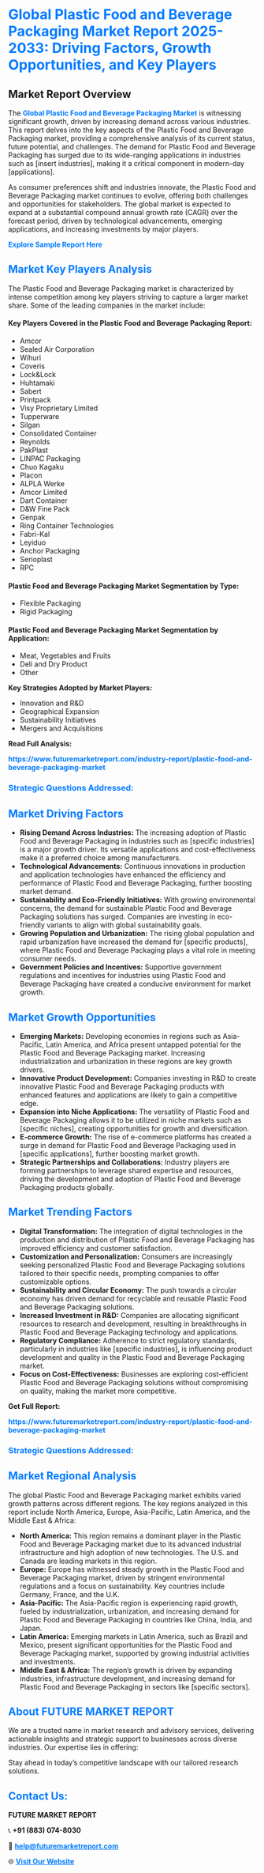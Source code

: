 <h1 style="color: #007BFF;">Global Plastic Food and Beverage Packaging Market Report 2025-2033: Driving Factors, Growth Opportunities, and Key Players</h1>

<section id="overview">
<h2>Market Report Overview</h2>
<p>The <a href="https://www.futuremarketreport.com/industry-report/plastic-food-and-beverage-packaging-market" style="color: #007BFF; text-decoration: none;"><strong>Global Plastic Food and Beverage Packaging Market</strong></a> is witnessing significant growth, driven by increasing demand across various industries. This report delves into the key aspects of the Plastic Food and Beverage Packaging market, providing a comprehensive analysis of its current status, future potential, and challenges. The demand for Plastic Food and Beverage Packaging has surged due to its wide-ranging applications in industries such as [insert industries], making it a critical component in modern-day [applications].</p>
<p>As consumer preferences shift and industries innovate, the Plastic Food and Beverage Packaging market continues to evolve, offering both challenges and opportunities for stakeholders. The global market is expected to expand at a substantial compound annual growth rate (CAGR) over the forecast period, driven by technological advancements, emerging applications, and increasing investments by major players.</p>
</section>

<section id="overview">
<p><a href="https://www.futuremarketreport.com/request-sample/reportId=40770" style="color: #007BFF; text-decoration: none;"><strong>Explore Sample Report Here</strong></a></p>
</section>

<section id="key-players">
<h2 style="color: #007BFF;">Market Key Players Analysis</h2>
<p>The Plastic Food and Beverage Packaging market is characterized by intense competition among key players striving to capture a larger market share. Some of the leading companies in the market include:</p>
<h4>Key Players Covered in the Plastic Food and Beverage Packaging Report:</h4>
<ul><li>Amcor</li><li>Sealed Air Corporation</li><li>Wihuri</li><li>Coveris</li><li>Lock&amp;Lock</li><li>Huhtamaki</li><li>Sabert</li><li>Printpack</li><li>Visy Proprietary Limited</li><li>Tupperware</li><li>Silgan</li><li>Consolidated Container</li><li>Reynolds</li><li>PakPlast</li><li>LINPAC Packaging</li><li>Chuo Kagaku</li><li>Placon</li><li>ALPLA Werke</li><li>Amcor Limited</li><li>Dart Container</li><li>D&amp;W Fine Pack</li><li>Genpak</li><li>Ring Container Technologies</li><li>Fabri-Kal</li><li>Leyiduo</li><li>Anchor Packaging</li><li>Serioplast</li><li>RPC</li></ul>
<h4>Plastic Food and Beverage Packaging Market Segmentation by Type:</h4>
<ul><li>Flexible Packaging</li><li>Rigid Packaging</li></ul>

<h4>Plastic Food and Beverage Packaging Market Segmentation by Application:</h4>
<ul><li>Meat, Vegetables and Fruits</li><li>Deli and Dry Product</li><li>Other</li></ul>
<p><strong>Key Strategies Adopted by Market Players:</strong></p>
<ul>
<li>Innovation and R&D</li>
<li>Geographical Expansion</li>
<li>Sustainability Initiatives</li>
<li>Mergers and Acquisitions</li>
</ul>
</section>

<section>
<p><strong>Read Full Analysis: </strong></p><a href="https://www.futuremarketreport.com/industry-report/plastic-food-and-beverage-packaging-market" style="color: #007BFF; text-decoration: none;"><strong>https://www.futuremarketreport.com/industry-report/plastic-food-and-beverage-packaging-market</strong></a>
<h3 style="color: #007BFF;">Strategic Questions Addressed:</h3>
</section>

<section id="driving-factors">
<h2 style="color: #007BFF;">Market Driving Factors</h2>
<ul>
<li><strong>Rising Demand Across Industries:</strong> The increasing adoption of Plastic Food and Beverage Packaging in industries such as [specific industries] is a major growth driver. Its versatile applications and cost-effectiveness make it a preferred choice among manufacturers.</li>
<li><strong>Technological Advancements:</strong> Continuous innovations in production and application technologies have enhanced the efficiency and performance of Plastic Food and Beverage Packaging, further boosting market demand.</li>
<li><strong>Sustainability and Eco-Friendly Initiatives:</strong> With growing environmental concerns, the demand for sustainable Plastic Food and Beverage Packaging solutions has surged. Companies are investing in eco-friendly variants to align with global sustainability goals.</li>
<li><strong>Growing Population and Urbanization:</strong> The rising global population and rapid urbanization have increased the demand for [specific products], where Plastic Food and Beverage Packaging plays a vital role in meeting consumer needs.</li>
<li><strong>Government Policies and Incentives:</strong> Supportive government regulations and incentives for industries using Plastic Food and Beverage Packaging have created a conducive environment for market growth.</li>
</ul>
</section>

<section id="growth-opportunities">
<h2 style="color: #007BFF;">Market Growth Opportunities</h2>
<ul>
<li><strong>Emerging Markets:</strong> Developing economies in regions such as Asia-Pacific, Latin America, and Africa present untapped potential for the Plastic Food and Beverage Packaging market. Increasing industrialization and urbanization in these regions are key growth drivers.</li>
<li><strong>Innovative Product Development:</strong> Companies investing in R&D to create innovative Plastic Food and Beverage Packaging products with enhanced features and applications are likely to gain a competitive edge.</li>
<li><strong>Expansion into Niche Applications:</strong> The versatility of Plastic Food and Beverage Packaging allows it to be utilized in niche markets such as [specific niches], creating opportunities for growth and diversification.</li>
<li><strong>E-commerce Growth:</strong> The rise of e-commerce platforms has created a surge in demand for Plastic Food and Beverage Packaging used in [specific applications], further boosting market growth.</li>
<li><strong>Strategic Partnerships and Collaborations:</strong> Industry players are forming partnerships to leverage shared expertise and resources, driving the development and adoption of Plastic Food and Beverage Packaging products globally.</li>
</ul>
</section>

<section id="trending-factors">
<h2 style="color: #007BFF;">Market Trending Factors</h2>
<ul>
<li><strong>Digital Transformation:</strong> The integration of digital technologies in the production and distribution of Plastic Food and Beverage Packaging has improved efficiency and customer satisfaction.</li>
<li><strong>Customization and Personalization:</strong> Consumers are increasingly seeking personalized Plastic Food and Beverage Packaging solutions tailored to their specific needs, prompting companies to offer customizable options.</li>
<li><strong>Sustainability and Circular Economy:</strong> The push towards a circular economy has driven demand for recyclable and reusable Plastic Food and Beverage Packaging solutions.</li>
<li><strong>Increased Investment in R&D:</strong> Companies are allocating significant resources to research and development, resulting in breakthroughs in Plastic Food and Beverage Packaging technology and applications.</li>
<li><strong>Regulatory Compliance:</strong> Adherence to strict regulatory standards, particularly in industries like [specific industries], is influencing product development and quality in the Plastic Food and Beverage Packaging market.</li>
<li><strong>Focus on Cost-Effectiveness:</strong> Businesses are exploring cost-efficient Plastic Food and Beverage Packaging solutions without compromising on quality, making the market more competitive.</li>
</ul>
</section>

<section>
<p><strong>Get Full Report: </strong></p><a href="https://www.futuremarketreport.com/industry-report/plastic-food-and-beverage-packaging-market" style="color: #007BFF; text-decoration: none;"><strong>https://www.futuremarketreport.com/industry-report/plastic-food-and-beverage-packaging-market</strong></a>
<h3 style="color: #007BFF;">Strategic Questions Addressed:</h3>
</section>


<section id="regional-analysis">
<h2 style="color: #007BFF;">Market Regional Analysis</h2>
<p>The global Plastic Food and Beverage Packaging market exhibits varied growth patterns across different regions. The key regions analyzed in this report include North America, Europe, Asia-Pacific, Latin America, and the Middle East & Africa:</p>
<ul>
<li><strong>North America:</strong> This region remains a dominant player in the Plastic Food and Beverage Packaging market due to its advanced industrial infrastructure and high adoption of new technologies. The U.S. and Canada are leading markets in this region.</li>
<li><strong>Europe:</strong> Europe has witnessed steady growth in the Plastic Food and Beverage Packaging market, driven by stringent environmental regulations and a focus on sustainability. Key countries include Germany, France, and the U.K.</li>
<li><strong>Asia-Pacific:</strong> The Asia-Pacific region is experiencing rapid growth, fueled by industrialization, urbanization, and increasing demand for Plastic Food and Beverage Packaging in countries like China, India, and Japan.</li>
<li><strong>Latin America:</strong> Emerging markets in Latin America, such as Brazil and Mexico, present significant opportunities for the Plastic Food and Beverage Packaging market, supported by growing industrial activities and investments.</li>
<li><strong>Middle East & Africa:</strong> The region’s growth is driven by expanding industries, infrastructure development, and increasing demand for Plastic Food and Beverage Packaging in sectors like [specific sectors].</li>
</ul>
</section>

<footer>
<h2 style="color: #007BFF;">About FUTURE MARKET REPORT</h2>
<p>We are a trusted name in market research and advisory services, delivering actionable insights and strategic support to businesses across diverse industries. Our expertise lies in offering:</p>

<p>Stay ahead in today’s competitive landscape with our tailored research solutions.</p>

<h2 style="color: #007BFF;">Contact Us:</h2>
<p><strong>FUTURE MARKET REPORT</strong></p>
<p>📞 <strong>+91 (883) 074-8030</strong></p>
<p>📧 <strong><a href="mailto:help@futuremarketreport.com" style="color: #007BFF;">help@futuremarketreport.com</a></strong></p>
<p>🌐 <strong><a href="https://www.futuremarketreport.com/" style="color: #007BFF;">Visit Our Website</a></strong></p>
</footer>